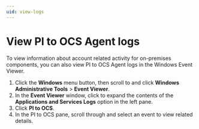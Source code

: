 ```yaml
---
uid: view-logs
---
```


# View PI to OCS Agent logs

To view information about account related activity for on-premises components, you can also view PI to OCS Agent logs in the Windows Event Viewer.

1. Click the **Windows** menu button, then scroll to and click **Windows Administrative Tools** > **Event Viewer**.
2. In the **Event Viewer** window, click to expand the contents of the **Applications and Services Logs** option in the left pane.
3. Click **PI to OCS**.
4. In the PI to OCS pane, scroll through and select an event to view related details.
